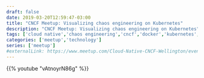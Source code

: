 ```yaml
--- 
draft: false
date: 2019-03-20T12:59:47-03:00
title: "CNCF Meetup: Visualizing chaos engineering on Kubernetes"
description: "CNCF Meetup: Visualizing chaos engineering on Kubernetes"
tags: ['cloud native','chaos engineering','cncf','docker','kubernetes','devops', 'eks','aws',]
categories: ['meetup','technology']
series: ['meetup']
#externalLink: https://www.meetup.com/Cloud-Native-CNCF-Wellington/events/259659362/
---
```


{{% youtube "vAtnoyrN86g" %}}